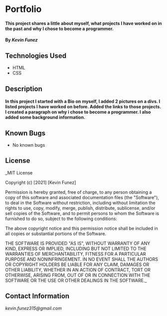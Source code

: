 
# Portfolio

#### This project shares a little about myself, what projects I have worked on in the past and why I chose to become a programmer.

#### By _**Kevin Funez**_

## Technologies Used

* HTML
* CSS

## Description

#### In this project I started with a Bio on myself, I added 2 pictures on a divs. I listed projects I have worked on before. Added the links to those projects. I created a paragraph on why i chose to become a programmer. I also added some background information.


## Known Bugs

* No known bugs

## License

_MIT License

Copyright (c) [2021] [Kevin Funez]

Permission is hereby granted, free of charge, to any person obtaining a copy
of this software and associated documentation files (the "Software"), to deal
in the Software without restriction, including without limitation the rights
to use, copy, modify, merge, publish, distribute, sublicense, and/or sell
copies of the Software, and to permit persons to whom the Software is
furnished to do so, subject to the following conditions:

The above copyright notice and this permission notice shall be included in all
copies or substantial portions of the Software.

THE SOFTWARE IS PROVIDED "AS IS", WITHOUT WARRANTY OF ANY KIND, EXPRESS OR
IMPLIED, INCLUDING BUT NOT LIMITED TO THE WARRANTIES OF MERCHANTABILITY,
FITNESS FOR A PARTICULAR PURPOSE AND NONINFRINGEMENT. IN NO EVENT SHALL THE
AUTHORS OR COPYRIGHT HOLDERS BE LIABLE FOR ANY CLAIM, DAMAGES OR OTHER
LIABILITY, WHETHER IN AN ACTION OF CONTRACT, TORT OR OTHERWISE, ARISING FROM,
OUT OF OR IN CONNECTION WITH THE SOFTWARE OR THE USE OR OTHER DEALINGS IN THE
SOFTWARE._

## Contact Information

_kevin.funez315@gmail.com_